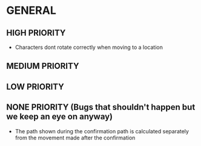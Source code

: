 # GENERAL

## HIGH PRIORITY

- Characters dont rotate correctly when moving to a location

## MEDIUM PRIORITY

## LOW PRIORITY

## NONE PRIORITY (Bugs that shouldn't happen but we keep an eye on anyway)

- The path shown during the confirmation path is calculated separately from the movement made after the confirmation